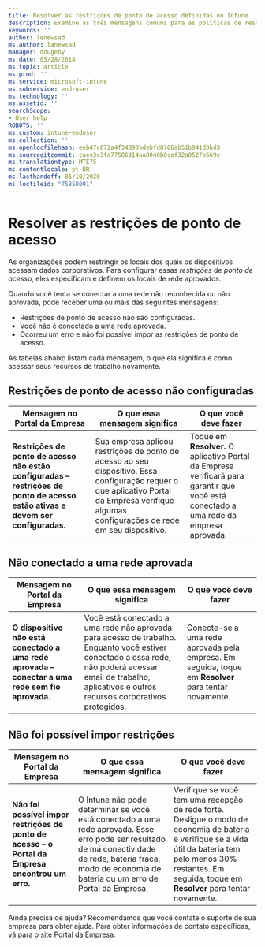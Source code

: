 ```yaml
---
title: Resolver as restrições de ponto de acesso definidas no Intune
description: Examine as três mensagens comuns para as políticas de restrição de ponto de acesso do Intune e saiba como resolvê-las
keywords: ''
author: lenewsad
ms.author: lanewsad
manager: dougeby
ms.date: 05/28/2018
ms.topic: article
ms.prod: ''
ms.service: microsoft-intune
ms.subservice: end-user
ms.technology: ''
ms.assetid: ''
searchScope:
- User help
ROBOTS: ''
ms.custom: intune-enduser
ms.collection: ''
ms.openlocfilehash: eeb47c072a4f34098bdebfd8766ab51b941d0bd3
ms.sourcegitcommit: caee3c3fa77586314aa8040b0caf32a0527b669e
ms.translationtype: MTE75
ms.contentlocale: pt-BR
ms.lasthandoff: 01/10/2020
ms.locfileid: "75858091"
---
```

# <a name="resolve-access-point-restrictions"></a>Resolver as restrições de ponto de acesso

As organizações podem restringir os locais dos quais os dispositivos acessam dados corporativos.
Para configurar essas *restrições de ponto de acesso*, eles especificam e definem os locais de rede aprovados.  

Quando você tenta se conectar a uma rede não reconhecida ou não aprovada, pode receber uma ou mais das seguintes mensagens:

* Restrições de ponto de acesso não são configuradas.
* Você não é conectado a uma rede aprovada.
* Ocorreu um erro e não foi possível impor as restrições de ponto de acesso.

 As tabelas abaixo listam cada mensagem, o que ela significa e como acessar seus recursos de trabalho novamente.

## <a name="access-point-restrictions-not-set-up"></a>Restrições de ponto de acesso não configuradas  
| Mensagem no Portal da Empresa | O que essa mensagem significa | O que você deve fazer                                                               
|------------------------|--------------------------|--------------------------|
| **Restrições de ponto de acesso não estão configuradas – restrições de ponto de acesso estão ativas e devem ser configuradas.** | Sua empresa aplicou restrições de ponto de acesso ao seu dispositivo. Essa configuração requer o que aplicativo Portal da Empresa verifique algumas configurações de rede em seu dispositivo. | Toque em **Resolver.** O aplicativo Portal da Empresa verificará para garantir que você está conectado a uma rede da empresa aprovada. |

## <a name="not-connected-to-an-approved-network"></a>Não conectado a uma rede aprovada  

| Mensagem no Portal da Empresa | O que essa mensagem significa | O que você deve fazer                                                                   
|------------------------|-----------------------------------|--------------------------|
| **O dispositivo não está conectado a uma rede aprovada – conectar a uma rede sem fio aprovada.** | Você está conectado a uma rede não aprovada para acesso de trabalho. Enquanto você estiver conectado a essa rede, não poderá acessar email de trabalho, aplicativos e outros recursos corporativos protegidos. | Conecte-se a uma rede aprovada pela empresa. Em seguida, toque em **Resolver** para tentar novamente. |

## <a name="restrictions-couldnt-be-enforced"></a>Não foi possível impor restrições  

| Mensagem no Portal da Empresa | O que essa mensagem significa | O que você deve fazer                                                                      
|------------------------|-----------------------------------|--------------------------|
| **Não foi possível impor restrições de ponto de acesso – o Portal da Empresa encontrou um erro.** | O Intune não pode determinar se você está conectado a uma rede aprovada. Esse erro pode ser resultado de má conectividade de rede, bateria fraca, modo de economia de bateria ou um erro de Portal da Empresa. | Verifique se você tem uma recepção de rede forte. Desligue o modo de economia de bateria e verifique se a vida útil da bateria tem pelo menos 30% restantes. Em seguida, toque em **Resolver** para tentar novamente. 

Ainda precisa de ajuda? Recomendamos que você contate o suporte de sua empresa para obter ajuda. Para obter informações de contato específicas, vá para o [site Portal da Empresa](https://portal.manage.microsoft.com/#HelpDeskDialog).
